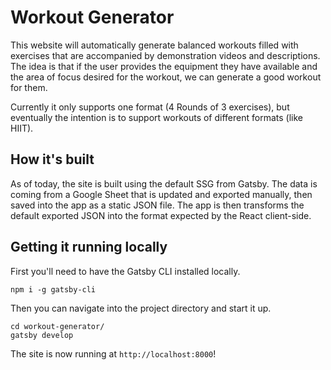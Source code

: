 # Workout Generator

This website will automatically generate balanced workouts filled with exercises that are accompanied by demonstration videos and descriptions.
The idea is that if the user provides the equipment they have available and the area of focus desired for the workout, we can generate a good workout for them.

Currently it only supports one format (4 Rounds of 3 exercises), but eventually the intention is to support workouts of different formats (like HIIT).

## How it's built

As of today, the site is built using the default SSG from Gatsby.
The data is coming from a Google Sheet that is updated and exported manually, then saved into the app as a static JSON file. The app is then transforms the default exported JSON into the format expected by the React client-side.

## Getting it running locally

First you'll need to have the Gatsby CLI installed locally.

```shell
npm i -g gatsby-cli
```

Then you can navigate into the project directory and start it up.

```shell
cd workout-generator/
gatsby develop
```

The site is now running at `http://localhost:8000`!
